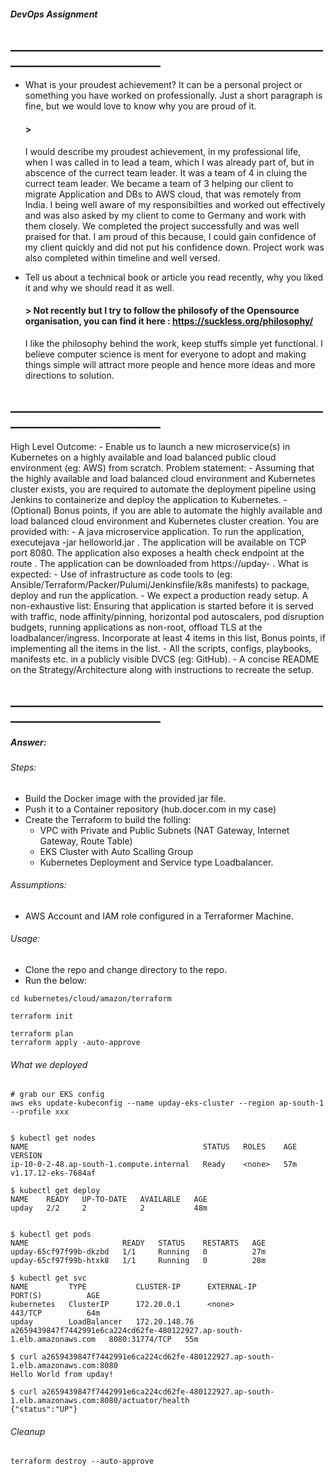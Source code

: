 ##### DevOps Assignment

## __________________________________________________________________________

* What is your proudest achievement? It can be a personal project or something you have worked on professionally. Just a short paragraph is fine, but we would love to know why you are proud of it.

    #### > 
    I would describe my proudest achievement, in my professional life, when I was called in to lead a team, which I was already part of, but in abscence of the currect team leader. It was a team of 4 in cluing the currect team leader. We became a team of 3 helping our client to migrate Application and DBs to AWS cloud, that was remotely from India. I being well aware of my responsibilties and worked out effectively and was also asked by my client to come to Germany and work with them closely. We completed the project successfully and was well praised for that. 
    I am proud of this because, I could gain confidence of my client quickly and did not put his confidence down. Project work was also completed within timeline and well versed. 


* Tell us about a technical book or article you read recently, why you liked it and why we should read it as well.

    #### > Not recently but I try to follow the philosofy of the Opensource organisation, you can find it here : https://suckless.org/philosophy/
    I like the philosophy behind the work, keep stuffs simple yet functional.
    I believe computer science is ment for everyone to adopt and making things simple will attract more people and hence more ideas and more directions to solution.

## __________________________________________________________________________


High Level Outcome: - Enable us to launch a new microservice(s) in Kubernetes on a highly available and load balanced public cloud environment (eg: AWS) from scratch.
Problem statement: - Assuming that the highly available and load balanced cloud environment and Kubernetes cluster exists, you are required to automate the deployment pipeline using Jenkins to containerize and deploy the application to Kubernetes. - (Optional) Bonus points, if you are able to automate the highly available and load balanced cloud environment and Kubernetes cluster creation.
You are provided with: - A java microservice application. To run the application, executejava -jar helloworld.jar . The application will be available on TCP port 8080. The application also exposes a health check endpoint at the route   . The application can be downloaded from https://upday-
.
What is expected: - Use of infrastructure as code tools to (eg: Ansible/Terraform/Packer/Pulumi/Jenkinsfile/k8s manifests) to package, deploy and run the application. - We expect a production ready setup. A non-exhaustive list: Ensuring that application is started before it is served with traffic, node affinity/pinning, horizontal pod autoscalers, pod disruption budgets, running applications as non-root, offload TLS at the loadbalancer/ingress. Incorporate at least 4 items in this list, Bonus points, if implementing all the items in the list. - All the scripts, configs, playbooks, manifests etc. in a publicly visible DVCS (eg: GitHub). - A concise README on the Strategy/Architecture along with instructions to recreate the setup.
## __________________________________________________________________________

##### Answer:

###### Steps:
* Build the Docker image with the provided jar file.
* Push it to a Container repository (hub.docer.com in my case)
* Create the Terraform to build the folling:
    * VPC with Private and Public Subnets (NAT Gateway, Internet Gateway, Route Table)
    * EKS Cluster with Auto Scalling Group
    * Kubernetes Deployment and Service type Loadbalancer. 

###### Assumptions:
* AWS Account and IAM role configured in a Terraformer Machine.

###### Usage:
* Clone the repo and change directory to the repo.
* Run the below: 

```
cd kubernetes/cloud/amazon/terraform

terraform init

terraform plan
terraform apply -auto-approve
```

###### What we deployed

```
# grab our EKS config
aws eks update-kubeconfig --name upday-eks-cluster --region ap-south-1 --profile xxx


$ kubectl get nodes
NAME                                       STATUS   ROLES    AGE   VERSION
ip-10-0-2-48.ap-south-1.compute.internal   Ready    <none>   57m   v1.17.12-eks-7684af

$ kubectl get deploy
NAME    READY   UP-TO-DATE   AVAILABLE   AGE
upday   2/2     2            2           48m


$ kubectl get pods
NAME                     READY   STATUS    RESTARTS   AGE
upday-65cf97f99b-dkzbd   1/1     Running   0          27m
upday-65cf97f99b-htxk8   1/1     Running   0          28m

$ kubectl get svc
NAME         TYPE           CLUSTER-IP      EXTERNAL-IP                                                               PORT(S)          AGE
kubernetes   ClusterIP      172.20.0.1      <none>                                                                    443/TCP          64m
upday        LoadBalancer   172.20.148.76   a2659439847f7442991e6ca224cd62fe-480122927.ap-south-1.elb.amazonaws.com   8080:31774/TCP   55m

$ curl a2659439847f7442991e6ca224cd62fe-480122927.ap-south-1.elb.amazonaws.com:8080
Hello World from upday!

$ curl a2659439847f7442991e6ca224cd62fe-480122927.ap-south-1.elb.amazonaws.com:8080/actuator/health
{"status":"UP"}

``` 



###### Cleanup

```
terraform destroy --auto-approve
```
